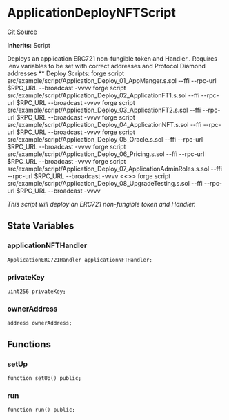 # ApplicationDeployNFTScript
[Git Source](https://github.com/thrackle-io/tron/blob/81964a0e15d7593cfe172486fd6691a89432c332/src/example/script/Application_Deploy_04_ApplicationNFT.s.sol)

**Inherits:**
Script

Deploys an application ERC721 non-fungible token and Handler..
Requires .env variables to be set with correct addresses and Protocol Diamond addresses **
Deploy Scripts:
forge script src/example/script/Application_Deploy_01_AppManger.s.sol --ffi --rpc-url $RPC_URL --broadcast -vvvv
forge script src/example/script/Application_Deploy_02_ApplicationFT1.s.sol --ffi --rpc-url $RPC_URL --broadcast -vvvv
forge script src/example/script/Application_Deploy_03_ApplicationFT2.s.sol --ffi --rpc-url $RPC_URL --broadcast -vvvv
forge script src/example/script/Application_Deploy_04_ApplicationNFT.s.sol --ffi --rpc-url $RPC_URL --broadcast -vvvv
forge script src/example/script/Application_Deploy_05_Oracle.s.sol --ffi --rpc-url $RPC_URL --broadcast -vvvv
forge script src/example/script/Application_Deploy_06_Pricing.s.sol --ffi --rpc-url $RPC_URL --broadcast -vvvv
forge script src/example/script/Application_Deploy_07_ApplicationAdminRoles.s.sol --ffi --rpc-url $RPC_URL --broadcast -vvvv
<<<OPTIONAL>>>
forge script src/example/script/Application_Deploy_08_UpgradeTesting.s.sol --ffi --rpc-url $RPC_URL --broadcast -vvvv

*This script will deploy an ERC721 non-fungible token and Handler.*


## State Variables
### applicationNFTHandler

```solidity
ApplicationERC721Handler applicationNFTHandler;
```


### privateKey

```solidity
uint256 privateKey;
```


### ownerAddress

```solidity
address ownerAddress;
```


## Functions
### setUp


```solidity
function setUp() public;
```

### run


```solidity
function run() public;
```


